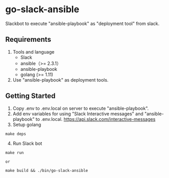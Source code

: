 # go-slack-ansible

Slackbot to execute "ansible-playbook" as "deployment tool" from slack.

## Requirements

1. Tools and language
   - Slack
   - ansible（>= 2.3.1）
   - ansible-playbook
   - golang (>= 1.11)
2. Use "ansible-playbook" as deployment tools.

## Getting Started

1. Copy .env to .env.local on server to execute "ansible-playbook".
2. Add env variables for using "Slack Interactive messages" and "ansible-playbook" to .env.local.
https://api.slack.com/interactive-messages
3. Setup golang
```
make deps
```
4. Run Slack bot
```
make run

or

make build && ./bin/go-slack-ansible
```
